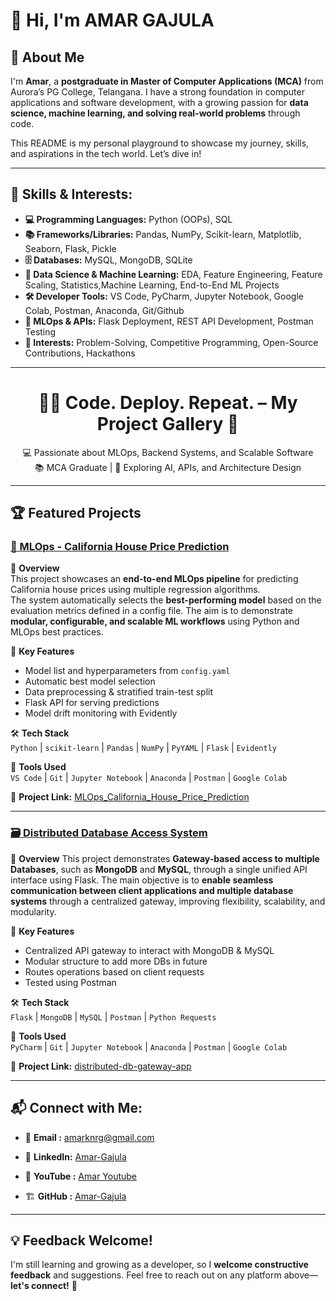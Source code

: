 # 👋 Hi, I'm AMAR GAJULA

## 📌 About Me

I'm **Amar**, a **postgraduate in Master of Computer Applications (MCA)** from Aurora’s PG College, Telangana. I have a strong foundation in computer applications and software development, with a growing passion for **data science, machine learning, and solving real-world problems** through code.

This README is my personal playground to showcase my journey, skills, and aspirations in the tech world. Let’s dive in!

---
## 🚀 Skills & Interests:
- **💻 Programming Languages:** Python (OOPs), SQL
- **📚 Frameworks/Libraries:** Pandas, NumPy, Scikit-learn, Matplotlib, Seaborn, Flask, Pickle
- **🗄️ Databases:** MySQL, MongoDB, SQLite
- **🧩 Data Science & Machine Learning:** EDA, Feature Engineering, Feature Scaling, Statistics,Machine Learning, End-to-End ML Projects
- **🛠️ Developer Tools:** VS Code, PyCharm, Jupyter Notebook, Google Colab, Postman, Anaconda, Git/Github
- **🧪 MLOps & APIs:** Flask Deployment, REST API Development, Postman Testing
- **🎯 Interests:** Problem-Solving, Competitive Programming, Open-Source Contributions,     Hackathons

---

<h1 align="center">🧑‍💻 Code. Deploy. Repeat. – My Project Gallery 👋</h1>

<p align="center">
  💻 Passionate about MLOps, Backend Systems, and Scalable Software  
  <br>
  📚 MCA Graduate | 🚀 Exploring AI, APIs, and Architecture Design
</p>

---

## 🏆 Featured Projects

### [🏡 MLOps - California House Price Prediction](https://github.com/amargajula123/MLOps_California_House_Price_Prediction)

📌 **Overview**  
This project showcases an **end-to-end MLOps pipeline** for predicting California house prices using multiple regression algorithms.  
The system automatically selects the **best-performing model** based on the evaluation metrics defined in a config file.
The aim is to demonstrate **modular, configurable, and scalable ML workflows** using Python and MLOps best practices.

🎯 **Key Features**
- Model list and hyperparameters from `config.yaml`
- Automatic best model selection
- Data preprocessing & stratified train-test split
- Flask API for serving predictions
- Model drift monitoring with Evidently

🛠 **Tech Stack**   
`Python` | `scikit-learn` | `Pandas` | `NumPy` | `PyYAML` | `Flask` | `Evidently`

🧰 **Tools Used**    
`VS Code` | `Git` | `Jupyter Notebook` | `Anaconda` | `Postman` | `Google Colab`


🔗 **Project Link:** [MLOps_California_House_Price_Prediction](https://github.com/amargajula123/MLOps_California_House_Price_Prediction)

---

### [🗃️ Distributed Database Access System](https://github.com/amargajula123/distributed-db-gateway-app)

📌 **Overview** 
This project demonstrates **Gateway-based access to multiple Databases**, such as **MongoDB** and **MySQL**, through a single unified API interface using Flask.
The main objective is to **enable seamless communication between client applications and multiple database systems** through a centralized gateway, improving flexibility, scalability, and modularity.

🎯 **Key Features**
- Centralized API gateway to interact with MongoDB & MySQL
- Modular structure to add more DBs in future
- Routes operations based on client requests
- Tested using Postman

🛠 **Tech Stack**    
`Flask` | `MongoDB` | `MySQL` | `Postman` | `Python Requests`

🧰 **Tools Used**    
`PyCharm` | `Git` | `Jupyter Notebook` | `Anaconda` | `Postman` | `Google Colab`


🔗 **Project Link:** [distributed-db-gateway-app](https://github.com/amargajula123/distributed-db-gateway-app)


---
## 📬 Connect with Me:

- 📧 **Email   :** amarknrg@gmail.com
- 💼 **LinkedIn:** [Amar-Gajula](https://www.linkedin.com/in/amar-gajula-6a29b9371)

- 🎥 **YouTube :** [Amar Youtube](http://www.youtube.com/@nextgengamer-k4u)  
- 🏗️ **GitHub  :** [Amar-Gajula](https://github.com/amargajula123)  

---
## 💡 Feedback Welcome!
I'm still learning and growing as a developer, so I **welcome constructive feedback** and suggestions. Feel free to reach out on any platform above—**let's connect!** 🚀




